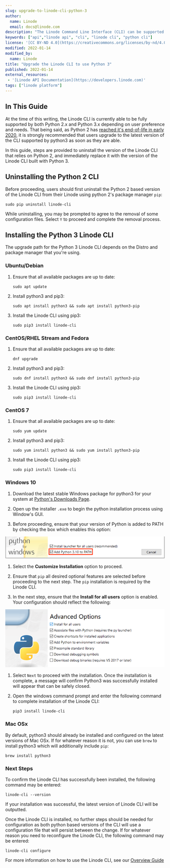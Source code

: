```yaml
---
slug: upgrade-to-linode-cli-python-3
author:
  name: Linode
  email: docs@linode.com
description: "The Linode Command Line Interface (CLI) can be supported by both Python 2.x and Python 3.x, however As Python 2 has reached an end of life it is recommended that users upgrade to Python 3 as soon as they are able. This guide outlines the simplest methods for upgrading python and the Linode CLI."
keywords: ["api","linode api", "cli", "linode cli", "python cli"]
license: '[CC BY-ND 4.0](https://creativecommons.org/licenses/by-nd/4.0)'
modified: 2022-01-14
modified_by:
  name: Linode
title: "Upgrade the Linode CLI to use Python 3"
published: 2022-01-14
external_resources:
 - '[Linode API Documentation](https://developers.linode.com)'
tags: ["linode platform"]
---
```


## In This Guide

At the time of this writing, the Linode CLI is currently able to be fully supported by both Python 2.x and Python 3.x depending on user preference and needs. That being said, as Python 2 has [reached it's end-of-life in early 2020](https://www.python.org/doc/sunset-python-2/#:~:text=We%20have%20decided%20that%20January,a%20security%20problem%20in%20it.), it is strongly recommended that users upgrade to the latest version of the CLI supported by python3 as soon as they are able.

In this guide, steps are provided to uninstall the version of the Linode CLI that relies on Python 2, and immediately replace it with the version of the Linode CLI built with Python 3.

## Uninstalling the Python 2 CLI

Before proceeding, users should first uninstall the Python 2 based version of the Linode CLI from their Linode using python 2's package manager `pip`:

    sudo pip uninstall linode-cli

While uninstalling, you may be prompted to agree to the removal of some configuration files. Select `Y` to proceed and complete the removal process.

## Installing the Python 3 Linode CLI

The upgrade path for the Python 3 Linode CLI depends on the Distro and package manager that you're using.

### Ubuntu/Debian

1.  Ensure that all available packages are up to date:

        sudo apt update

1.  Install python3 and pip3:

        sudo apt install python3 && sudo apt install python3-pip

1.  Install the Linode CLI using pip3:

        sudo pip3 install linode-cli

### CentOS/RHEL Stream and Fedora

1.  Ensure that all available packages are up to date:

        dnf upgrade

1.  Install python3 and pip3:

        sudo dnf install python3 && sudo dnf install python3-pip

1.  Install the Linode CLI using pip3:

        sudo pip3 install linode-cli



### CentOS 7

1. Ensure that all available packages are up to date:

       sudo yum update

1. Install python3 and pip3:

       sudo yum install python3 && sudo yum install python3-pip

1. Install the Linode CLI using pip3:

       sudo pip3 install linode-cli

### Windows 10

1. Download the latest stable Windows package for python3 for your system at [Python's Downloads Page](https://www.python.org/downloads/windows/).

1. Open up the installer `.exe` to begin the python installation process using Window's GUI.

1. Before proceeding, ensure that your version of Python is added to PATH by checking the box which enables this option:

![Python WIndows Path Option](windows-python-path.png)

1. Select the **Customize Installation** option to proceed.

1. Ensure that `pip` all desired optional features are selected before proceeding to the next step. The `pip` installation is required by the Linode CLI.

1. In the next step, ensure that the **Install for all users** option is enabled. Your configuration should reflect the following:

![Python on Windows Advanced Options](windows-python-options.png "Advanced Options on Windows Python3")


1. Select `Next` to proceed with the installation. Once the installation is complete, a message will confirm Python3 was successfully installed will appear that can be safely closed.

1. Open the windows command prompt and enter the following command to complete installation of the Linode CLI:

       pip3 install linode-cli

### Mac OSx

By default, python3 should already be installed and configured on the latest versions of Mac OSx. If for whatever reason it is not, you can use `brew` to install python3 which will additionally include `pip`:

    brew install python3


### Next Steps

To confirm the Linode CLI has successfully been installed, the following command may be entered:

    linode-cli --version

If your installation was successful, the latest version of Linode CLI will be outputted.

Once the Linode CLI is installed, no further steps should be needed for configuration as both python based versions of the CLI will use a configuration file that will persist between the change. If for whatever reason you need to reconfigure the Linode CLI, the following command may be entered:

    linode-cli configure

For more information on how to use the Linode CLI, see our [Overview Guide](/docs/guides/linode-cli/)
